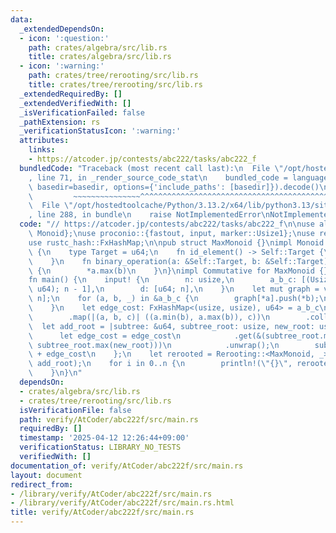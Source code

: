 ```yaml
---
data:
  _extendedDependsOn:
  - icon: ':question:'
    path: crates/algebra/src/lib.rs
    title: crates/algebra/src/lib.rs
  - icon: ':warning:'
    path: crates/tree/rerooting/src/lib.rs
    title: crates/tree/rerooting/src/lib.rs
  _extendedRequiredBy: []
  _extendedVerifiedWith: []
  _isVerificationFailed: false
  _pathExtension: rs
  _verificationStatusIcon: ':warning:'
  attributes:
    links:
    - https://atcoder.jp/contests/abc222/tasks/abc222_f
  bundledCode: "Traceback (most recent call last):\n  File \"/opt/hostedtoolcache/Python/3.13.2/x64/lib/python3.13/site-packages/onlinejudge_verify/documentation/build.py\"\
    , line 71, in _render_source_code_stat\n    bundled_code = language.bundle(stat.path,\
    \ basedir=basedir, options={'include_paths': [basedir]}).decode()\n          \
    \         ~~~~~~~~~~~~~~~^^^^^^^^^^^^^^^^^^^^^^^^^^^^^^^^^^^^^^^^^^^^^^^^^^^^^^^^^^^^^^^^^^\n\
    \  File \"/opt/hostedtoolcache/Python/3.13.2/x64/lib/python3.13/site-packages/onlinejudge_verify/languages/rust.py\"\
    , line 288, in bundle\n    raise NotImplementedError\nNotImplementedError\n"
  code: "// https://atcoder.jp/contests/abc222/tasks/abc222_f\n\nuse algebra::{Commutative,\
    \ Monoid};\nuse proconio::{fastout, input, marker::Usize1};\nuse rerooting::Rerooting;\n\
    use rustc_hash::FxHashMap;\n\npub struct MaxMonoid {}\nimpl Monoid for MaxMonoid\
    \ {\n    type Target = u64;\n    fn id_element() -> Self::Target {\n        0\n\
    \    }\n    fn binary_operation(a: &Self::Target, b: &Self::Target) -> Self::Target\
    \ {\n        *a.max(b)\n    }\n}\nimpl Commutative for MaxMonoid {}\n\n#[fastout]\n\
    fn main() {\n    input! {\n        n: usize,\n        a_b_c: [(Usize1, Usize1,\
    \ u64); n - 1],\n        d: [u64; n],\n    }\n    let mut graph = vec![vec![];\
    \ n];\n    for (a, b, _) in &a_b_c {\n        graph[*a].push(*b);\n        graph[*b].push(*a);\n\
    \    }\n    let edge_cost: FxHashMap<(usize, usize), u64> = a_b_c\n        .into_iter()\n\
    \        .map(|(a, b, c)| ((a.min(b), a.max(b)), c))\n        .collect();\n  \
    \  let add_root = |subtree: &u64, subtree_root: usize, new_root: usize| {\n  \
    \      let edge_cost = edge_cost\n            .get(&(subtree_root.min(new_root),\
    \ subtree_root.max(new_root)))\n            .unwrap();\n        subtree.max(&d[subtree_root])\
    \ + edge_cost\n    };\n    let rerooted = Rerooting::<MaxMonoid, _>::new(&graph,\
    \ add_root);\n    for i in 0..n {\n        println!(\"{}\", rerooted.get_ans(i));\n\
    \    }\n}\n"
  dependsOn:
  - crates/algebra/src/lib.rs
  - crates/tree/rerooting/src/lib.rs
  isVerificationFile: false
  path: verify/AtCoder/abc222f/src/main.rs
  requiredBy: []
  timestamp: '2025-04-12 12:26:44+09:00'
  verificationStatus: LIBRARY_NO_TESTS
  verifiedWith: []
documentation_of: verify/AtCoder/abc222f/src/main.rs
layout: document
redirect_from:
- /library/verify/AtCoder/abc222f/src/main.rs
- /library/verify/AtCoder/abc222f/src/main.rs.html
title: verify/AtCoder/abc222f/src/main.rs
---
```

